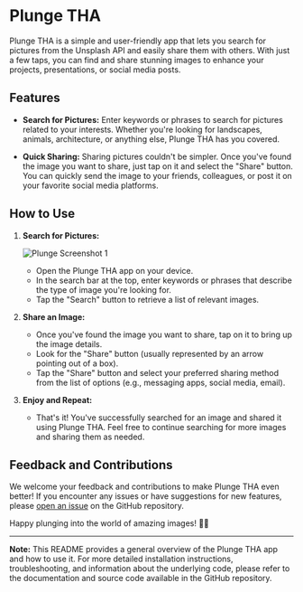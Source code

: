 # Plunge THA

Plunge THA is a simple and user-friendly app that lets you search for pictures from the Unsplash API and easily share them with others. With just a few taps, you can find and share stunning images to enhance your projects, presentations, or social media posts.

## Features

- **Search for Pictures:** Enter keywords or phrases to search for pictures related to your interests. Whether you're looking for landscapes, animals, architecture, or anything else, Plunge THA has you covered.

- **Quick Sharing:** Sharing pictures couldn't be simpler. Once you've found the image you want to share, just tap on it and select the "Share" button. You can quickly send the image to your friends, colleagues, or post it on your favorite social media platforms.

## How to Use

1. **Search for Pictures:**

   ![Plunge Screenshot 1](https://imgur.com/a/871uWTq)

   
   - Open the Plunge THA app on your device.
   - In the search bar at the top, enter keywords or phrases that describe the type of image you're looking for.
   - Tap the "Search" button to retrieve a list of relevant images.

3. **Share an Image:**
   - Once you've found the image you want to share, tap on it to bring up the image details.
   - Look for the "Share" button (usually represented by an arrow pointing out of a box).
   - Tap the "Share" button and select your preferred sharing method from the list of options (e.g., messaging apps, social media, email).

4. **Enjoy and Repeat:**
   - That's it! You've successfully searched for an image and shared it using Plunge THA. Feel free to continue searching for more images and sharing them as needed.

## Feedback and Contributions

We welcome your feedback and contributions to make Plunge THA even better! If you encounter any issues or have suggestions for new features, please [open an issue](https://github.com/dillonkermani/Yelp-Clone-Plunge-/issues) on the GitHub repository.

Happy plunging into the world of amazing images! 📸🌟

---

**Note:** This README provides a general overview of the Plunge THA app and how to use it. For more detailed installation instructions, troubleshooting, and information about the underlying code, please refer to the documentation and source code available in the GitHub repository.
